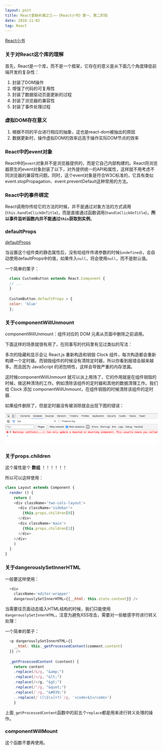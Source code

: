 ```yaml
---
layout: post
title: React查缺补漏之三——《React小书》第一、第二阶段
date: 2018-11-02
tag: React
---
```


[React小书](http://huziketang.mangojuice.top/books/react/)

### 关于对React这个库的理解

首先，React是一个库，而不是一个框架，它存在的意义是从下面几个角度降低前端开发的复杂性：

  1. 封装了DOM操作
  2. 增强了代码的可复用性
  3. 封装了数据驱动页面更新的过程
  4. 封装了浏览器的兼容性
  5. 封装了事件处理过程

### 虚拟DOM存在意义

  1. 根据不同的平台进行相应的抽象，这也是react-dom被抽出的原因
  2. 数据更新时，操作虚拟DOM的效率远高于操作实际DOM节点的效率

### React中的event对象

React中的`event`对象并不是浏览器提供的，而是它自己内部构建的。React将浏览器原生的event对象封装了以下，对外提供统一的API和属性，这样就不用考虑不同浏览器的兼容性问题。同时，这个event对象是符合W3C标准的，它具有类似event.stopPropagation、event.preventDefault这种常用的方法。

### React中的事件绑定

React调用你传给它的方法的时候，并不是通过对象方法的方式调用(`this.handleClickOnTitle`)，而是直接通过函数调用(`handleClickOnTitle`)，**所以事件监听函数内并不能通过`this`获取到实例**。

### defaultProps

[defaultProps](https://reactjs.org/docs/react-component.html#defaultprops)

当设置这个组件类的静态属性后，没有给组件传递参数的时候(`undefined`)，会自动使用defaultProps中的值，如果传入`null`，将会使用`null`，而不是默认值。

一个简单的栗子：

```js
  class CustomButton extends React.Component {
  // ...
  }

  CustomButton.defaultProps = {
  color: 'blue'
  };
```

### 关于componentWillUnmount

componentWillUnmount：组件对应的 DOM 元素从页面中删除之前调用。

下面这样的场景就很有用了，在同事写的代码里有见过类似的写法：

多次的隐藏和显示会让 React.js 重新构造和销毁 Clock 组件，每次构造都会重新构建一个定时器。而销毁组件的时候没有清除定时器，所以你看到报错会越来越多。而且因为 JavaScript 的闭包特性，这样会导致严重的内存泄漏。

这时候componentWillUnmount 就可以派上用场了，它的作用就是在组件销毁的时候，做这种清场的工作。例如清除该组件的定时器和其他的数据清理工作。我们给 Clock 添加 componentWillUnmount，在组件销毁的时候清除该组件的定时器.

如果组件删除了，但是定时器没有被消除就会出现下图的错误：

![componentWillUnmount](/images/react/componentWillUnmount.png)

### 关于props.children

这个属性是个 **数组** ！！！！！！

所以可以这样使用：

```js
class Layout extends Component {
  render () {
    return (
    <div className='two-cols-layout'>
      <div className='sidebar'>
        {this.props.children[0]}
      </div>
      <div className='main'>
        {this.props.children[1]}
      </div>
    </div>
    )
  }
}
```

### 关于dangerouslySetInnerHTML

一般要这样使用：

```js
  <div
    className='editor-wrapper'
    dangerouslySetInnerHTML={{__html: this.state.content}} />
```

当需要往页面动态插入HTML结构的时候，我们只能使用`dangerouslySetInnerHTML`，注意为避免XSS攻击，需要对一些敏感字符进行转义处理：

一个简单的栗子：

```js
  <p dangerouslySetInnerHTML={{
    __html: this._getProcessedContent(comment.content)
  }} />

  _getProcessedContent (content) {
    return content
    .replace(/&/g, "&amp;")
    .replace(/</g, "&lt;")
    .replace(/>/g, "&gt;")
    .replace(/"/g, "&quot;")
    .replace(/'/g, "&#039;")
    ..replace(/`([\S\s]+?)`/g, '<code>$1</code>')
    }
```
上面`_getProcessedContent`函数中的前五个`replace`都是用来进行转义处理的操作。

### componentWillMount

这个函数不要再使用。